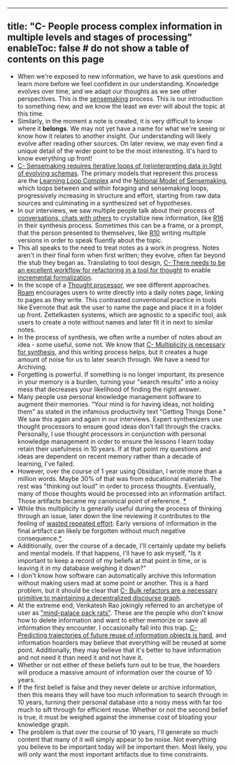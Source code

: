 
---
title: "C- People process complex information in multiple levels and stages of processing"
enableToc: false # do not show a table of contents on this page
---
- When we're exposed to new information, we have to ask questions and learn more before we feel confident in our understanding. Knowledge evolves over time, and we adapt our thoughts as we see other perspectives. This is the [sensemaking](../LitReview/Extended%20Universe/Terms/sensemaking.md) process. This is our introduction to something new, and we know the least we ever will about the topic at this time. 
- Similarly, in the moment a note is created, it is very difficult to know where it __belongs__. We may not yet have a name for what we're seeing or know how it relates to another insight. Our understanding will likely evolve after reading other sources. On later review, we may even find a unique detail of the wider point to be the most interesting. It's hard to know everything up front! 
- [C- Sensemaking requires iterative loops of (re)interpreting data in light of evolving schemas](C-%20Sensemaking%20requires%20iterative%20loops%20of%20(re)interpreting%20data%20in%20light%20of%20evolving%20schemas). The primary models that represent this process are the [Learning Loop Complex](../LitReview/Extended%20Universe/Terms/Learning%20Loop%20Complex.md) and the [Notional Model of Sensemaking](../LitReview/Extended%20Universe/Terms/Notional%20Model%20of%20Sensemaking.md), which loops between and within foraging and sensemaking loops, progressively increasing in structure and effort, starting from raw data sources and culminating in a synthesized set of hypotheses. 
- In our interviews, we saw multiple people talk about their process of [conversations, chats with others](conversations,%20chats%20with%20others) to crystallize new information, like [R16](R16) in their synthesis process. Sometimes this can be a frame, or a prompt, that the person presented to themselves, like [R10](R10) writing multiple versions in order to speak fluently about the topic. 
- This all speaks to the need to treat notes as a work in progress. Notes aren't in their final form when first written; they evolve, often far beyond the stub they began as. Translating to tool design, [C- There needs to be an excellent workflow for refactoring in a tool for thought](C-%20There%20needs%20to%20be%20an%20excellent%20workflow%20for%20refactoring%20in%20a%20tool%20for%20thought) to enable [incremental formalization](../LitReview/Extended%20Universe/Terms/incremental%20formalization.md).
- In the scope of a [Thought processor](Thought%20processor), we see different approaches. [Roam](Roam) encourages users to write directly into a daily notes page, linking to pages as they write. This contrasted conventional practice in tools like Evernote that ask the user to name the page and place it in a folder up front. Zettelkasten systems, which are agnostic to a specific tool, ask users to create a note without names and later fit it in next to similar notes.
- In the process of synthesis, we often write a number of notes about an idea - some useful, some not. We know that [C- Multiplicity is necessary for synthesis](C-%20Multiplicity%20is%20necessary%20for%20synthesis), and this writing process helps, but it creates a huge amount of noise for us to later search through. We have a need for Archiving.
- Forgetting is powerful. If something is no longer important, its presence in your memory is a burden, turning your "search results" into a noisy mess that decreases your likelihood of finding the right answer.
- Many people use personal knowledge management software to augment their memories. "Your mind is for having ideas, not holding them" as stated in the infamous productivity text "Getting Things Done." We saw this again and again in our interviews. Expert synthesizers use thought processors to ensure good ideas don't fall through the cracks. Personally, I use thought processors in conjunction with personal knowledge management in order to ensure the lessons I learn today retain their usefulness in 10 years. If at that point my questions and ideas are dependent on recent memory rather than a decade of learning, I've failed.
- However, over the course of 1 year using Obsidian, I wrote more than a million words. Maybe 30% of that was from educational materials. The rest was "thinking out loud" in order to process thoughts. Eventually, many of those thoughts would be processed into an information artifact. Those artifacts became my canonical point of reference. [*](((oYOFV-9b_)))
- While this multiplicity is generally useful during the process of thinking through an issue, later down the line reviewing it contributes to the feeling of [wasted repeated effort](wasted%20repeated%20effort). Early versions of information in the final artifact can likely be forgotten without much negative consequence.[*](((ULqBmEu14)))
- Additionally, over the course of a decade, I'll certainly update my beliefs and mental models. If that happens, I'll have to ask myself, "Is it important to keep a record of my beliefs at that point in time, or is leaving it in my database weighing it down?"
- I don't know how software can automatically archive this information without making users mad at some point or another. This is a hard problem, but it should be clear that [C- Bulk refactors are a necessary primitive to maintaining a decentralized discourse graph](../LitReview/Extended%20Universe/WIP/C-%20Bulk%20refactors%20are%20a%20necessary%20primitive%20to%20maintaining%20a%20decentralized%20discourse%20graph.md).
- At the extreme end, Venkatesh Rao jokingly referred to an archetype of user as ["mind-palace pack rats"](https://twitter.com/vgr/status/1370583027512872961). These are the people who don't know how to delete information and want to either memorize or save all information they encounter. I occasionally fall into this trap. [C- Predicting trajectories of future reuse of information objects is hard](C-%20Predicting%20trajectories%20of%20future%20reuse%20of%20information%20objects%20is%20hard), and information hoarders may believe that everything will be reused at some point. Additionally, they may believe that it's better to have information and not need it than need it and not have it.
- Whether or not either of these beliefs turn out to be true, the hoarders will produce a massive amount of information over the course of 10 years. 
- If the first belief is false and they never delete or archive information, then this means they will have too much information to search through in 10 years, turning their personal database into a noisy mess with far too much to sift through for efficient reuse. Whether or not the second belief is true, it must be weighed against the immense cost of bloating your knowledge graph.
- The problem is that over the course of 10 years, I'll generate so much content that many of it will simply appear to be noise. Not everything you believe to be important today will be important then. Most likely, you will only want the most important artifacts due to time constraints.
